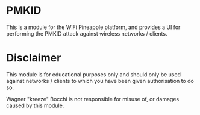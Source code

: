 # PMKID

This is a module for the WiFi Pineapple platform, and provides a UI for performing the PMKID attack against wireless networks / clients.

# Disclaimer

This module is for educational purposes only and should only be used against networks / clients to which you have been given authorisation to do so.

Wagner "kreeze" Bocchi is not responsible for misuse of, or damages caused by this module.

